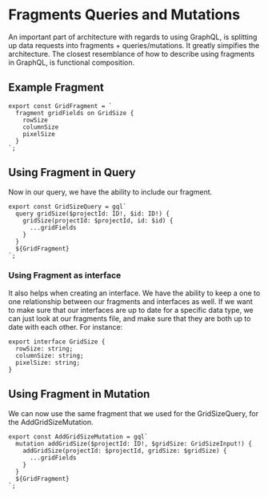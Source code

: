  Fragments Queries and Mutations 
================================

An important part of architecture with regards to using GraphQL, is
splitting up data requests into fragments + queries/mutations. It
greatly simpifies the architecture. The closest resemblance of how to
describe using fragments in GraphQL, is functional composition.

 Example Fragment 
-----------------

    export const GridFragment = `
      fragment gridFields on GridSize {
        rowSize
        columnSize
        pixelSize
      }
    `;

 Using Fragment in Query 
------------------------

Now in our query, we have the ability to include our fragment.

    export const GridSizeQuery = gql`
      query gridSize($projectId: ID!, $id: ID!) {
        gridSize(projectId: $projectId, id: $id) {
          ...gridFields
        }
      }
      ${GridFragment}
    `;

###  Using Fragment as interface 

It also helps when creating an interface. We have the ability to keep a
one to one relationship between our fragments and interfaces as well. If
we want to make sure that our interfaces are up to date for a specific
data type, we can just look at our fragments file, and make sure that
they are both up to date with each other. For instance:

    export interface GridSize {
      rowSize: string;
      columnSize: string;
      pixelSize: string;
    }

 Using Fragment in Mutation 
---------------------------

We can now use the same fragment that we used for the GridSizeQuery, for
the AddGridSizeMutation.

    export const AddGridSizeMutation = gql`
      mutation addGridSize($projectId: ID!, $gridSize: GridSizeInput!) {
        addGridSize(projectId: $projectId, gridSize: $gridSize) {
          ...gridFields
        }
      }
      ${GridFragment}
    `;
